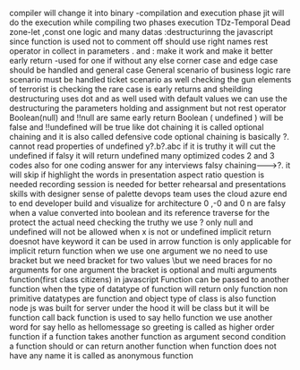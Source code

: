 compiler will change it into binary -compilation and execution phase
jit will do the execution while compiling
two phases execution
TDz-Temporal Dead zone-let ,const
one logic and many datas
:destructurinng  the  javascript
since function is used not to comment off
should use right names
rest operator in  collect in parameters
. and :
make it work and make it better
early return -used for one if without any else
corner case and edge case should be  handled and general case 
General scenario of business logic 
rare scenario must be handled
ticket scenario as well checking the gun elements  of terrorist is checking the rare case is early returns and sheilding 
destructuring uses dot and as well  used with default values
we can use the destructuring the parameters holding  and assignment but not rest operator
Boolean(null) and !!null are same
early  return
Boolean ( undefined ) will be false and !!undefined will be true
like dot chaining
it is called optional chaining  and it is also called defensive code
optional chaining is basically ?.
 cannot read properties of undefined
 y?.b?.abc if it is truthy  it will cut the undefined  if falsy it will return undefined
many optimized codes 2 and 3 codes also for one coding answer for any interviews
falsy chaining--->?. it will skip if 
highlight the words in presentation aspect ratio
question is needed
recording session is needed  for better rehearsal and presentations skills with designer sense of palette
devops team uses the cloud azure  end to end developer build and visualize for architecture
0 ,-0 and 0 n are  falsy
when a value converted into boolean and its reference 
traverse  for the   protect the actual need
checking the truthy  we use ?
only null and undefined will not be allowed
when x is not or undefined 
implicit return doesnot have keyword it can be used 
in arrow function is only applicable for implicit return function
when we use one argument we no need to use bracket
but we need bracket for two values
 \but we need braces for no arguments
 for one argument the bracket is optional 
 and multi arguments
 function(first class citizens) in javascript
 Function can be passed to another function
 when the type of  datatype of function will return only function
 non primitive datatypes are function and object
 type of class is also function
 node js was built for server
 under the hood  it will be class but it will be function
 call back function is used to say hello function  we use another word for say hello as hellomessage 
 so greeting is called as higher order function
 if a function takes another function as argument
 second condition a function should or can return another function
 when function does not have any name it is called as anonymous function 
 

